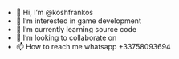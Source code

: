 - 👋 Hi, I’m @koshfrankos
- 👀 I’m interested in game development
- 🌱 I’m currently learning source code
- 💞️ I’m looking to collaborate on 
- 📫 How to reach me whatsapp +33758093694

<!---
koshfrankos/koshfrankos is a ✨ special ✨ repository because its `README.md` (this file) appears on your GitHub profile.
You can click the Preview link to take a look at your changes.
--->
